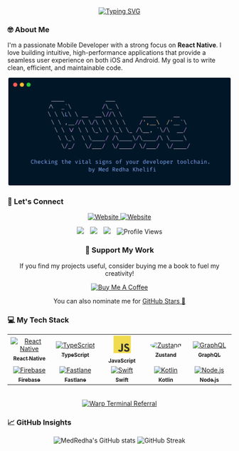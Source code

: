  <div align="center">
  <a href="https://git.io/typing-svg">
    <img src="https://readme-typing-svg.herokuapp.com?font=Fira+Code&size=40&color=F73F6C&center=true&vCenter=true&width=1000&height=60&lines=Hello+World!+I'm+Med+Redha+👋;React+Native+Expert;Mobile+App+Enthusiast;Turning+Ideas+into+Reality" alt="Typing SVG">
  </a>
</div>

### 🤓 About Me

I'm a passionate Mobile Developer with a strong focus on **React Native**. I love building intuitive,
high-performance applications that provide a seamless user experience on both iOS and Android. My goal is to
write clean, efficient, and maintainable code.

<div align="center">
  <a href="https://gist.github.com/MedRedha/eb8b8d4b1c4d7492e09d04360adc5812" title="Pulse" align="center">
    <img src="https://github.com/MedRedha/Pulse/blob/main/pulse.png?raw=true" alt="Pulse Script Logo" width=500/>
  </a>
</div>

### 🔗 Let's Connect
<div align="center">
<a href="https://documenter.getpostman.com/view/9793048/2sB3BEoqSD">
 <img alt="Website" src="https://img.shields.io/website?url=https%3A%2F%2Fdocumenter.getpostman.com%2Fview%2F9793048%2F2sB3BEoqSD&up_message=Aladhan%20API&up_color=gold&style=for-the-badge&logo=postman&label=Collection">
 </a>
<a href="https://documenter.getpostman.com/view/9793048/2sB3BEoqSE">
 <img alt="Website" src="https://img.shields.io/website?url=https%3A%2F%2Fdocumenter.getpostman.com%2Fview%2F9793048%2F2sB3BEoqSE&up_message=Al-Quran%20Cloud%20API&up_color=purple&style=for-the-badge&logo=postman&label=Collection&link=https%3A%2F%2Fdocumenter.getpostman.com%2Fview%2F9793048%2F2sB3BEoqSE">
</a>

</div>
<p align="center">
  <a href="mailto:redha@wuud-team.com" style="text-decoration: none; margin: 5px;">
    <img src="https://img.shields.io/badge/Gmail-D14836?style=for-the-badge&logo=gmail&logoColor=white"/>
  </a>
  <a href="https://www.upwork.com/freelancers/~01737d1dbf0aecc147" style="text-decoration: none; margin: 5px;">
    <img src="https://img.shields.io/badge/Consultation-6FDA44?style=for-the-badge&logo=Upwork&logoColor=white"/>
  </a>
  <a href="https://wuud-team.com/" style="text-decoration: none; margin: 5px;">
    <img src="https://img.shields.io/badge/Website-00A7E1?style=for-the-badge&logo=google-chrome&logoColor=white"/>
  </a>
  <a href="https://github.com/MedRedha" style="text-decoration: none; margin: 5px;">
    <img src="https://komarev.com/ghpvc/?username=MedRedha&label=Profile+Views&color=00968f&style=for-the-badge" alt="Profile Views"/>
  </a>
</p>

<div align="center">
  <h3>💖 Support My Work</h3>
  <p>If you find my projects useful, consider buying me a book to fuel my creativity!</p>
  <a href="https://www.buymeacoffee.com/medredha" target="_blank"><img src="https://cdn.buymeacoffee.com/buttons/v2/default-yellow.png" alt="Buy Me A Coffee" style="height: 60px !important;width: 217px !important;" ></a>
  <p>You can also nominate me for <a href='https://stars.github.com/nominate/'>GitHub Stars 🌟</a></p>
</div>

### 💻 My Tech Stack

<table width="100%" align="center">
  <tr>
    <td align="center" width="150">
      <a href="https://reactnative.dev/">
        <img src="https://www.vectorlogo.zone/logos/reactjs/reactjs-icon.svg" width="40" height="40" alt="React Native" />
        <br /><sub><b>React Native</b></sub>
      </a>
    </td>
    <td align="center" width="150">
      <a href="https://www.typescriptlang.org/">
        <img src="https://www.vectorlogo.zone/logos/typescriptlang/typescriptlang-icon.svg" width="40" height="40" alt="TypeScript" />
        <br /><sub><b>TypeScript</b></sub>
      </a>
    </td>
    <td align="center" width="150">
      <a href="https://developer.mozilla.org/en-US/docs/Web/JavaScript">
        <img src="https://raw.githubusercontent.com/devicons/devicon/master/icons/javascript/javascript-original.svg" width="40" height="40" alt="JavaScript" />
        <br /><sub><b>JavaScript</b></sub>
      </a>
    </td>
    <td align="center" width="150">
      <a href="https://github.com/pmndrs/zustand">
        <img src="https://user-images.githubusercontent.com/958486/218346783-72be5ae3-b953-4dd7-b239-788a882fdad6.svg" width="40" height="40" alt="Zustand" style="border-radius: 50%;" />
        <br /><sub><b>Zustand</b></sub>
      </a>
    </td>
     <td align="center" width="150">
      <a href="https://graphql.org/">
        <img src="https://www.vectorlogo.zone/logos/graphql/graphql-icon.svg" width="40" height="40" alt="GraphQL" />
        <br /><sub><b>GraphQL</b></sub>
      </a>
    </td>
  </tr>
  <tr>
    <td align="center" width="150">
      <a href="https://firebase.google.com/">
        <img src="https://www.vectorlogo.zone/logos/firebase/firebase-icon.svg" width="40" height="40" alt="Firebase" />
        <br /><sub><b>Firebase</b></sub>
      </a>
    </td>
    <td align="center" width="150">
      <a href="https://fastlane.tools/">
        <img src="https://static-00.iconduck.com/assets.00/fastlane-icon-2048x1979-kwha11r8.png" width="40" height="40" alt="Fastlane" />
        <br /><sub><b>Fastlane</b></sub>
      </a>
    </td>
    <td align="center" width="150">
      <a href="https://developer.apple.com/swift/">
        <img src="https://www.vectorlogo.zone/logos/swift/swift-icon.svg" width="40" height="40" alt="Swift" />
        <br /><sub><b>Swift</b></sub>
      </a>
    </td>
    <td align="center" width="150">
      <a href="https://kotlinlang.org/">
        <img src="https://www.vectorlogo.zone/logos/kotlinlang/kotlinlang-icon.svg" width="40" height="40" alt="Kotlin" />
        <br /><sub><b>Kotlin</b></sub>
      </a>
    </td>
    <td align="center" width="150">
      <a href="https://nodejs.org/">
        <img src="https://www.vectorlogo.zone/logos/nodejs/nodejs-icon.svg" width="40" height="40" alt="Node.js" />
        <br /><sub><b>Node.js</b></sub>
      </a>
    </td>
  </tr>
</table>
<br />
<div align="center">
  <a href="https://app.warp.dev/referral/2E4V46" title="Get Warp - The Ultimate CLI Experience" align="center">
    <img align="center" src="https://gist.githubusercontent.com/MedRedha/0acc2bb25ffac4bc4d661b34ca21ce81/raw/5c535c85a06c508666865e276ebf20933499df5b/logo.svg" width=300 alt="Warp Terminal Referral"/>
  </a>
</div>

### 📈 GitHub Insights

<p align="center">
  <img src="https://github-readme-stats.vercel.app/api?username=MedRedha&show_icons=true&theme=dracula" alt="MedRedha's GitHub stats" />
  <img src="https://github-readme-streak-stats.herokuapp.com/?user=MedRedha&theme=highcontrast" alt="GitHub Streak" />
</p>
